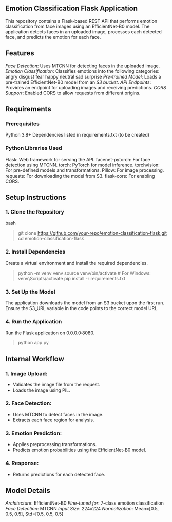 ## Emotion Classification Flask Application
This repository contains a Flask-based REST API that performs emotion classification from face images using an EfficientNet-B0 model. 
The application detects faces in an uploaded image, processes each detected face, and predicts the emotion for each face.

## Features
*Face Detection*: Uses MTCNN for detecting faces in the uploaded image.
*Emotion Classification*: Classifies emotions into the following categories:
angry
disgust
fear
happy
neutral
sad
surprise
*Pre-trained Model*: Loads a pre-trained EfficientNet-B0 model from an *S3 bucket*.
*API Endpoints*: Provides an endpoint for uploading images and receiving predictions.
*CORS Support*: Enabled CORS to allow requests from different origins.

## Requirements
### Prerequisites
Python 3.8+
Dependencies listed in requirements.txt (to be created)
### Python Libraries Used
Flask: Web framework for serving the API.
facenet-pytorch: For face detection using MTCNN.
torch: PyTorch for model inference.
torchvision: For pre-defined models and transformations.
Pillow: For image processing.
requests: For downloading the model from S3.
flask-cors: For enabling CORS.

## Setup Instructions
### 1. Clone the Repository
bash
> git clone https://github.com/your-repo/emotion-classification-flask.git
> cd emotion-classification-flask

### 2. Install Dependencies
Create a virtual environment and install the required dependencies.
> python -m venv venv
> source venv/bin/activate  # For Windows: venv\Scripts\activate
> pip install -r requirements.txt

### 3. Set Up the Model
The application downloads the model from an S3 bucket upon the first run. Ensure the S3_URL variable in the code points to the correct model URL.

### 4. Run the Application
Run the Flask application on 0.0.0.0:8080.
> python app.py

## Internal Workflow
### 1. Image Upload:
- Validates the image file from the request.
- Loads the image using PIL.

### 2. Face Detection:
- Uses MTCNN to detect faces in the image.
- Extracts each face region for analysis.

### 3. Emotion Prediction:
- Applies preprocessing transformations.
- Predicts emotion probabilities using the EfficientNet-B0 model.

### 4. Response:
- Returns predictions for each detected face.

## Model Details
*Architecture*: EfficientNet-B0
*Fine-tuned for*: 7-class emotion classification
*Face Detection*: MTCNN
*Input Size*: 224x224
*Normalization*: Mean=[0.5, 0.5, 0.5], Std=[0.5, 0.5, 0.5]
